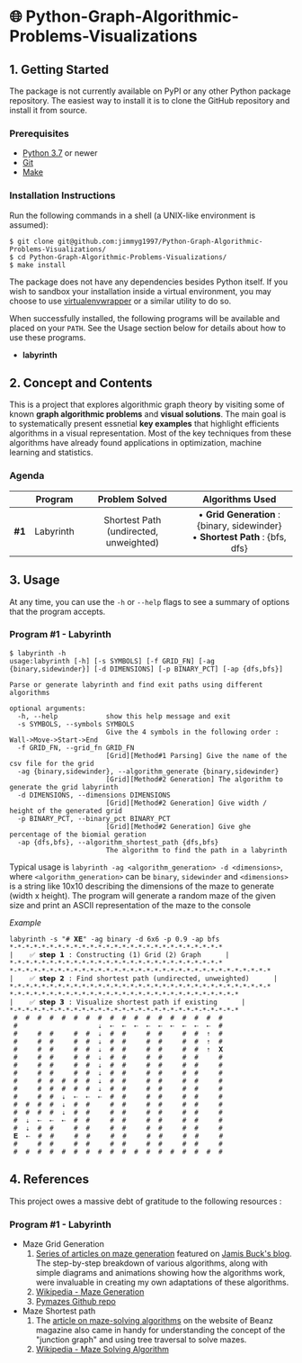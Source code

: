 # 🌐 Python-Graph-Algorithmic-Problems-Visualizations


## 1. Getting Started
The package is not currently available on PyPI or any other Python package repository. The easiest way to install it is to clone the GitHub repository and install it from source.

### Prerequisites
* [Python 3.7](https://www.python.org/downloads/) or newer
* [Git](https://git-scm.com/)
* [Make](https://www.gnu.org/software/make/)



### Installation Instructions
Run the following commands in a shell (a UNIX-like environment is assumed):

```
$ git clone git@github.com:jimmyg1997/Python-Graph-Algorithmic-Problems-Visualizations/
$ cd Python-Graph-Algorithmic-Problems-Visualizations/
$ make install
```
The package does not have any dependencies besides Python itself. If you wish to sandbox your installation inside a virtual environment, you may choose to use [virtualenvwrapper](https://virtualenvwrapper.readthedocs.io/en/latest/) or a similar utility to do so.

When successfully installed, the following programs will be available and placed on your `PATH`. See the Usage section below for details about how to use these programs.

* **labyrinth**






## 2. Concept and Contents

This is a project that explores algorithmic graph theory by visiting some of known **graph algorithmic problems** and **visual solutions**. The main goal is to systematically present essnetial **key examples** that highlight efficients algorithms in a visual representation. Most of the key techniques from these algorithms have already found applications in optimization, machine learning and statistics.
 
### Agenda

| | Program | Problem Solved | Algorithms Used|
|:-:|:-:|:-:|:-:|
| **#1** | Labyrinth | Shortest Path (undirected, unweighted) |• **Grid Generation** : {binary, sidewinder}</br> • **Shortest Path** : {bfs, dfs}|


## 3. Usage

At any time, you can use the `-h` or `--help` flags to see a summary of options that the program accepts.

### Program #1 - Labyrinth
```
$ labyrinth -h
usage:labyrinth [-h] [-s SYMBOLS] [-f GRID_FN] [-ag {binary,sidewinder}] [-d DIMENSIONS] [-p BINARY_PCT] [-ap {dfs,bfs}]

Parse or generate labyrinth and find exit paths using different algorithms

optional arguments:
  -h, --help            show this help message and exit
  -s SYMBOLS, --symbols SYMBOLS
                        Give the 4 symbols in the following order : Wall->Move->Start->End
  -f GRID_FN, --grid_fn GRID_FN
                        [Grid][Method#1 Parsing] Give the name of the csv file for the grid
  -ag {binary,sidewinder}, --algorithm_generate {binary,sidewinder}
                        [Grid][Method#2 Generation] The algorithm to generate the grid labyrinth
  -d DIMENSIONS, --dimensions DIMENSIONS
                        [Grid][Method#2 Generation] Give width / height of the generated grid
  -p BINARY_PCT, --binary_pct BINARY_PCT
                        [Grid][Method#2 Generation] Give ghe percentage of the biomial geration
  -ap {dfs,bfs}, --algorithm_shortest_path {dfs,bfs}
                        The algorithm to find the path in a labyrinth

```

Typical usage is `labyrinth -ag <algorithm_generation> -d <dimensions>`, where `<algorithm_generation>` can be `binary`, `sidewinder` and `<dimensions>` is a string like 10x10 describing the dimensions of the maze to generate (width x height). The program will generate a random maze of the given size and print an ASCII representation of the maze to the console

*Example*
```
labyrinth -s "# 𝐗𝐄" -ag binary -d 6x6 -p 0.9 -ap bfs
*-*-*-*-*-*-*-*-*-*-*-*-*-*-*-*-*-*-*-*-*-*-*-*-*-*-*
|    ✅ 𝘀𝘁𝗲𝗽 𝟭 : Constructing (1) Grid (2) Graph      |
*-*-*-*-*-*-*-*-*-*-*-*-*-*-*-*-*-*-*-*-*-*-*-*-*-*-*
*-*-*-*-*-*-*-*-*-*-*-*-*-*-*-*-*-*-*-*-*-*-*-*-*-*-*-*-*-*-*-*-*
|    ✅ 𝘀𝘁𝗲𝗽 𝟮 : Find shortest path (undirected, unweighted)      |
*-*-*-*-*-*-*-*-*-*-*-*-*-*-*-*-*-*-*-*-*-*-*-*-*-*-*-*-*-*-*-*-*
*-*-*-*-*-*-*-*-*-*-*-*-*-*-*-*-*-*-*-*-*-*-*-*-*-*-*-*-*
|    ✅ 𝘀𝘁𝗲𝗽 𝟯 : Visualize shortest path if existing      |
*-*-*-*-*-*-*-*-*-*-*-*-*-*-*-*-*-*-*-*-*-*-*-*-*-*-*-*-*
 #  #  #  #  #  #  #  #  #  #  #  #  #  #  #  #  #  #
 #                    ⇣  ⇠  ⇠  ⇠  ⇠  ⇠  ⇠  ⇠  ⇠  ⇠  #
 #     #  #     #  #  ⇣  #  #     #  #     #  #  ⇡  #
 #     #  #     #  #  ⇣  #  #     #  #     #  #  ⇡  #
 #     #  #     #  #  ⇣  #  #     #  #     #  #  ⇡  𝐗
 #     #  #     #  #  ⇣  #  #     #  #     #  #     #
 #     #  #     #  #  ⇣  #  #     #  #     #  #     #
 #     #  #     #  #  ⇣  #  #     #  #     #  #     #
 #     #  #  #  #  #  ⇣  #  #     #  #     #  #     #
 #     #  #  #  #  #  ⇣  #  #     #  #     #  #     #
 #     #  #  ⇣  ⇠  ⇠  ⇠  #  #     #  #     #  #     #
 #  #  #  #  ⇣  #  #     #  #     #  #     #  #     #
 #  #  #  #  ⇣  #  #     #  #     #  #     #  #     #
 #  ⇣  ⇠  ⇠  ⇠  #  #     #  #     #  #     #  #     #
 #  ⇣  #  #     #  #     #  #     #  #     #  #     #
 𝐄  ⇠  #  #     #  #     #  #     #  #     #  #     #
 #     #  #     #  #     #  #     #  #     #  #     #
 #  #  #  #  #  #  #  #  #  #  #  #  #  #  #  #  #  #

```

## 4. References

This project owes a massive debt of gratitude to the following resources : 

### Program #1 - Labyrinth
* Maze Grid Generation
  1. [Series of articles on maze generation](https://weblog.jamisbuck.org/2011/2/7/maze-generation-algorithm-recap) featured on [Jamis Buck's blog](https://weblog.jamisbuck.org/). The step-by-step breakdown of various algorithms, along with simple diagrams and animations showing how the algorithms work, were invaluable in creating my own adaptations of these algorithms. 
  2. [Wikipedia - Maze Generation](https://en.wikipedia.org/wiki/Maze_generation_algorithm)
  3. [Pymazes Github repo](https://github.com/antigones/pymazes)
 * Maze Shortest path
   1. The [article on maze-solving algorithms](https://kidscodecs.com/maze-solving-algorithms/) on the website of Beanz magazine also came in handy for understanding the concept of the "junction graph" and using tree traversal to solve mazes.
   2. [Wikipedia - Maze Solving Algorithm](https://en.wikipedia.org/wiki/Maze_solving_algorithm)

